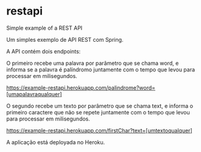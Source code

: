 # restapi
Simple example of a REST API

Um simples exemplo de API REST com Spring.

A API contém dois endpoints:

O primeiro recebe uma palavra por parâmetro que se chama word, e informa se a palavra é palíndromo juntamente com o tempo que levou para processar em milisegundos.

https://example-restapi.herokuapp.com/palindrome?word=[umapalavraqualquer]

O segundo recebe um texto por parâmetro que se chama text, e informa o primeiro caractere que não se repete juntamente com o tempo que levou para processar em milisegundos.

https://example-restapi.herokuapp.com/firstChar?text=[umtextoqualquer]

A aplicação está deployada no Heroku. 
